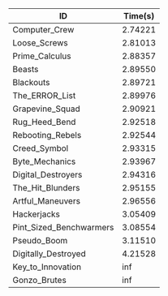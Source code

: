 |ID|Time(s)|
|-|-|
|Computer_Crew|2.74221|
|Loose_Screws|2.81013|
|Prime_Calculus|2.88357|
|Beasts|2.89550|
|Blackouts|2.89721|
|The_ERROR_List|2.89976|
|Grapevine_Squad|2.90921|
|Rug_Heed_Bend|2.92518|
|Rebooting_Rebels|2.92544|
|Creed_Symbol|2.93315|
|Byte_Mechanics|2.93967|
|Digital_Destroyers|2.94316|
|The_Hit_Blunders|2.95155|
|Artful_Maneuvers|2.96556|
|Hackerjacks|3.05409|
|Pint_Sized_Benchwarmers|3.08554|
|Pseudo_Boom|3.11510|
|Digitally_Destroyed|4.21528|
|Key_to_Innovation|inf|
|Gonzo_Brutes|inf|
